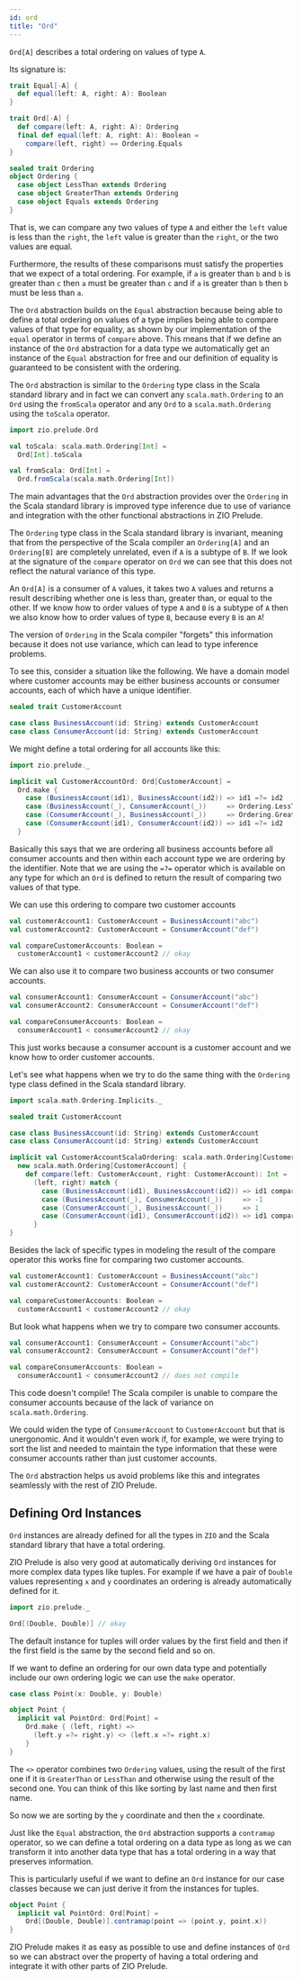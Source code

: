 ```yaml
---
id: ord
title: "Ord"
---
```


`Ord[A]` describes a total ordering on values of type `A`.

Its signature is:

```scala mdoc
trait Equal[-A] {
  def equal(left: A, right: A): Boolean
}

trait Ord[-A] {
  def compare(left: A, right: A): Ordering
  final def equal(left: A, right: A): Boolean =
    compare(left, right) == Ordering.Equals
}

sealed trait Ordering
object Ordering {
  case object LessThan extends Ordering
  case object GreaterThan extends Ordering
  case object Equals extends Ordering
}
```

That is, we can compare any two values of type `A` and either the `left` value is less than the `right`, the `left` value is greater than the `right`, or the two values are equal.

Furthermore, the results of these comparisons must satisfy the properties that we expect of a total ordering. For example, if `a` is greater than `b` and `b` is greater than `c` then `a` must be greater than `c` and if `a` is greater than `b` then `b` must be less than `a`.

The `Ord` abstraction builds on the `Equal` abstraction because being able to define a total ordering on values of a type implies being able to compare values of that type for equality, as shown by our implementation of the `equal` operator in terms of `compare` above. This means that if we define an instance of the `Ord` abstraction for a data type we automatically get an instance of the `Equal` abstraction for free and our definition of equality is guaranteed to be consistent with the ordering.

The `Ord` abstraction is similar to the `Ordering` type class in the Scala standard library and in fact we can convert any `scala.math.Ordering` to an `Ord` using the `fromScala` operator and any `Ord` to a `scala.math.Ordering` using the `toScala` operator.

```scala mdoc:reset
import zio.prelude.Ord

val toScala: scala.math.Ordering[Int] =
  Ord[Int].toScala

val fromScala: Ord[Int] =
  Ord.fromScala(scala.math.Ordering[Int])
```

The main advantages that the `Ord` abstraction provides over the `Ordering` in the Scala standard library is improved type inference due to use of variance and integration with the other functional abstractions in ZIO Prelude.

The `Ordering` type class in the Scala standard library is invariant, meaning that from the perspective of the Scala compiler an `Ordering[A]` and an `Ordering[B]` are completely unrelated, even if `A` is a subtype of `B`. If we look at the signature of the `compare` operator on `Ord` we can see that this does not reflect the natural variance of this type.

An `Ord[A]` is a consumer of `A` values, it takes two `A` values and returns a result describing whether one is less than, greater than, or equal to the other. If we know how to order values of type `A` and `B` is a subtype of `A` then we also know how to order values of type `B`, because every `B` is an `A`!

The version of `Ordering` in the Scala compiler "forgets" this information because it does not use variance, which can lead to type inference problems.

To see this, consider a situation like the following. We have a domain model where customer accounts may be either business accounts or consumer accounts, each of which have a unique identifier.

```scala mdoc:reset
sealed trait CustomerAccount

case class BusinessAccount(id: String) extends CustomerAccount
case class ConsumerAccount(id: String) extends CustomerAccount
```

We might define a total ordering for all accounts like this:

```scala mdoc
import zio.prelude._

implicit val CustomerAccountOrd: Ord[CustomerAccount] =
  Ord.make {
    case (BusinessAccount(id1), BusinessAccount(id2)) => id1 =?= id2
    case (BusinessAccount(_), ConsumerAccount(_))     => Ordering.LessThan
    case (ConsumerAccount(_), BusinessAccount(_))     => Ordering.GreaterThan
    case (ConsumerAccount(id1), ConsumerAccount(id2)) => id1 =?= id2
  }
```

Basically this says that we are ordering all business accounts before all consumer accounts and then within each account type we are ordering by the identifier. Note that we are using the `=?=` operator which is available on any type for which an `Ord` is defined to return the result of comparing two values of that type.

We can use this ordering to compare two customer accounts

```scala mdoc:nest
val customerAccount1: CustomerAccount = BusinessAccount("abc")
val customerAccount2: CustomerAccount = ConsumerAccount("def")

val compareCustomerAccounts: Boolean =
  customerAccount1 < customerAccount2 // okay
```

We can also use it to compare two business accounts or two consumer accounts.

```scala mdoc
val consumerAccount1: ConsumerAccount = ConsumerAccount("abc")
val consumerAccount2: ConsumerAccount = ConsumerAccount("def")

val compareConsumerAccounts: Boolean =
  consumerAccount1 < consumerAccount2 // okay
```

This just works because a consumer account is a customer account and we know how to order customer accounts.

Let's see what happens when we try to do the same thing with the `Ordering` type class defined in the Scala standard library.

```scala mdoc:reset
import scala.math.Ordering.Implicits._

sealed trait CustomerAccount

case class BusinessAccount(id: String) extends CustomerAccount
case class ConsumerAccount(id: String) extends CustomerAccount

implicit val CustomerAccountScalaOrdering: scala.math.Ordering[CustomerAccount] =
  new scala.math.Ordering[CustomerAccount] {
    def compare(left: CustomerAccount, right: CustomerAccount): Int =
      (left, right) match {
        case (BusinessAccount(id1), BusinessAccount(id2)) => id1 compare id2
        case (BusinessAccount(_), ConsumerAccount(_))     => -1
        case (ConsumerAccount(_), BusinessAccount(_))     => 1
        case (ConsumerAccount(id1), ConsumerAccount(id2)) => id1 compare id2
      }
}
```

Besides the lack of specific types in modeling the result of the compare operator this works fine for comparing two customer accounts.

```scala mdoc
val customerAccount1: CustomerAccount = BusinessAccount("abc")
val customerAccount2: CustomerAccount = ConsumerAccount("def")

val compareCustomerAccounts: Boolean =
  customerAccount1 < customerAccount2 // okay
```

But look what happens when we try to compare two consumer accounts.

```scala mdoc:fail
val consumerAccount1: ConsumerAccount = ConsumerAccount("abc")
val consumerAccount2: ConsumerAccount = ConsumerAccount("def")

val compareConsumerAccounts: Boolean =
  consumerAccount1 < consumerAccount2 // does not compile
```

This code doesn't compile! The Scala compiler is unable to compare the consumer accounts because of the lack of variance on `scala.math.Ordering`.

We could widen the type of `ConsumerAccount` to `CustomerAccount` but that is unergonomic. And it wouldn't even work if, for example, we were trying to sort the list and needed to maintain the type information that these were consumer accounts rather than just customer accounts.

The `Ord` abstraction helps us avoid problems like this and integrates seamlessly with the rest of ZIO Prelude.

## Defining Ord Instances

`Ord` instances are already defined for all the types in `ZIO` and the Scala standard library that have a total ordering.

ZIO Prelude is also very good at automatically deriving `Ord` instances for more complex data types like tuples. For example if we have a pair of `Double` values representing `x` and `y` coordinates an ordering is already automatically defined for it.

```scala mdoc:reset
import zio.prelude._

Ord[(Double, Double)] // okay
```

The default instance for tuples will order values by the first field and then if the first field is the same by the second field and so on.

If we want to define an ordering for our own data type and potentially include our own ordering logic we can use the `make` operator.

```scala mdoc
case class Point(x: Double, y: Double)

object Point {
  implicit val PointOrd: Ord[Point] =
    Ord.make { (left, right) =>
      (left.y =?= right.y) <> (left.x =?= right.x)
    }
}
```

The `<>` operator combines two `Ordering` values, using the result of the first one if it is `GreaterThan` or `LessThan` and otherwise using the result of the second one. You can think of this like sorting by last name and then first name.

So now we are sorting by the `y` coordinate and then the `x` coordinate.

Just like the `Equal` abstraction, the `Ord` abstraction supports a `contramap` operator, so we can define a total ordering on a data type as long as we can transform it into another data type that has a total ordering in a way that preserves information.

This is particularly useful if we want to define an `Ord` instance for our case classes because we can just derive it from the instances for tuples.

```scala mdoc:nest
object Point {
  implicit val PointOrd: Ord[Point] =
    Ord[(Double, Double)].contramap(point => (point.y, point.x))
}
```

ZIO Prelude makes it as easy as possible to use and define instances of `Ord` so we can abstract over the property of having a total ordering and integrate it with other parts of ZIO Prelude.
